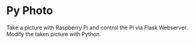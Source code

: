 # Py Photo

Take a picture with Raspberry Pi and control the Pi via Flask Webserver.
Modify the taken picture with Python.
